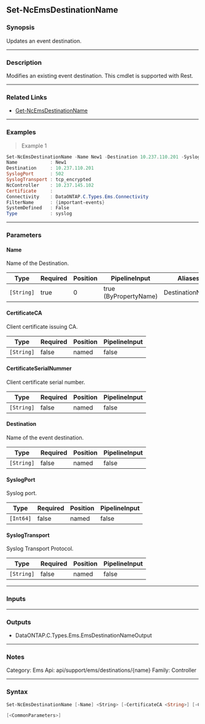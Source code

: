 Set-NcEmsDestinationName
------------------------

### Synopsis
Updates an event destination.

---

### Description

Modifies an existing event destination. This cmdlet is supported with Rest.

---

### Related Links
* [Get-NcEmsDestinationName](Get-NcEmsDestinationName)

---

### Examples
> Example 1

```PowerShell
Set-NcEmsDestinationName -Name New1 -Destination 10.237.110.201 -SyslogPort 502 -SyslogTransport tcp_encrypted
Name            : New1
Destination     : 10.237.110.201
SyslogPort      : 502
SyslogTransport : tcp_encrypted
NcController    : 10.237.145.102
Certificate     :
Connectivity    : DataONTAP.C.Types.Ems.Connectivity
FilterName      : {important-events}
SystemDefined   : False
Type            : syslog

```

---

### Parameters
#### **Name**
Name of the Destination.

|Type      |Required|Position|PipelineInput        |Aliases        |
|----------|--------|--------|---------------------|---------------|
|`[String]`|true    |0       |true (ByPropertyName)|DestinationName|

#### **CertificateCA**
Client certificate issuing CA.

|Type      |Required|Position|PipelineInput|
|----------|--------|--------|-------------|
|`[String]`|false   |named   |false        |

#### **CertificateSerialNummer**
Client certificate serial number.

|Type      |Required|Position|PipelineInput|
|----------|--------|--------|-------------|
|`[String]`|false   |named   |false        |

#### **Destination**
Name of the event destination.

|Type      |Required|Position|PipelineInput|
|----------|--------|--------|-------------|
|`[String]`|false   |named   |false        |

#### **SyslogPort**
Syslog port.

|Type     |Required|Position|PipelineInput|
|---------|--------|--------|-------------|
|`[Int64]`|false   |named   |false        |

#### **SyslogTransport**
Syslog Transport Protocol.

|Type      |Required|Position|PipelineInput|
|----------|--------|--------|-------------|
|`[String]`|false   |named   |false        |

---

### Inputs

---

### Outputs
* DataONTAP.C.Types.Ems.EmsDestinationNameOutput

---

### Notes
Category: Ems
Api: api/support/ems/destinations/{name}
Family: Controller

---

### Syntax
```PowerShell
Set-NcEmsDestinationName [-Name] <String> [-CertificateCA <String>] [-CertificateSerialNummer <String>] [-Destination <String>] [-SyslogPort <Int64>] [-SyslogTransport <String>] 
```
```PowerShell
[<CommonParameters>]
```
